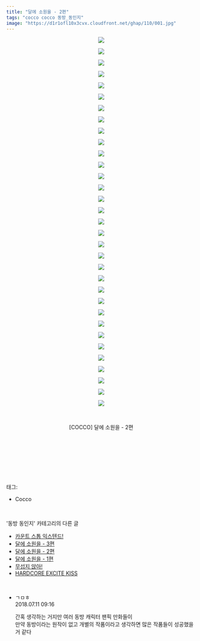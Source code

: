```yaml
---
title: "달에 소원을 - 2편"
tags: "cocco cocco 동방_동인지"
image: "https://d1r1ofl10x3cvx.cloudfront.net/ghap/110/001.jpg"
---
```

<div class="article">
<p style="text-align: center; clear: none; float: none;"><img src="{{ site.imgserver7 }}/ghap/110/001.jpg"/></p>
<p style="text-align: center; clear: none; float: none;"><img src="{{ site.imgserver7 }}/ghap/110/002.jpg"/></p>
<p style="text-align: center; clear: none; float: none;"><img src="{{ site.imgserver7 }}/ghap/110/003.jpg"/></p>
<p style="text-align: center; clear: none; float: none;"><img src="{{ site.imgserver7 }}/ghap/110/004.jpg"/></p>
<p style="text-align: center; clear: none; float: none;"><img src="{{ site.imgserver7 }}/ghap/110/005.jpg"/></p>
<p style="text-align: center; clear: none; float: none;"><img src="{{ site.imgserver7 }}/ghap/110/006.jpg"/></p>
<p style="text-align: center; clear: none; float: none;"><img src="{{ site.imgserver7 }}/ghap/110/007.jpg"/></p>
<p style="text-align: center; clear: none; float: none;"><img src="{{ site.imgserver7 }}/ghap/110/008.jpg"/></p>
<p style="text-align: center; clear: none; float: none;"><img src="{{ site.imgserver7 }}/ghap/110/009.jpg"/></p>
<p style="text-align: center; clear: none; float: none;"><img src="{{ site.imgserver7 }}/ghap/110/010.jpg"/></p>
<p style="text-align: center; clear: none; float: none;"><img src="{{ site.imgserver7 }}/ghap/110/011.jpg"/></p>
<p style="text-align: center; clear: none; float: none;"><img src="{{ site.imgserver7 }}/ghap/110/012.jpg"/></p>
<p style="text-align: center; clear: none; float: none;"><img src="{{ site.imgserver7 }}/ghap/110/013.jpg"/></p>
<p style="text-align: center; clear: none; float: none;"><img src="{{ site.imgserver7 }}/ghap/110/014.jpg"/></p>
<p style="text-align: center; clear: none; float: none;"><img src="{{ site.imgserver7 }}/ghap/110/015.jpg"/></p>
<p style="text-align: center; clear: none; float: none;"><img src="{{ site.imgserver7 }}/ghap/110/016.jpg"/></p>
<p style="text-align: center; clear: none; float: none;"><img src="{{ site.imgserver7 }}/ghap/110/017.jpg"/></p>
<p style="text-align: center; clear: none; float: none;"><img src="{{ site.imgserver7 }}/ghap/110/018.jpg"/></p>
<p style="text-align: center; clear: none; float: none;"><img src="{{ site.imgserver7 }}/ghap/110/019.jpg"/></p>
<p style="text-align: center; clear: none; float: none;"><img src="{{ site.imgserver7 }}/ghap/110/020.jpg"/></p>
<p style="text-align: center; clear: none; float: none;"><img src="{{ site.imgserver7 }}/ghap/110/021.jpg"/></p>
<p style="text-align: center; clear: none; float: none;"><img src="{{ site.imgserver7 }}/ghap/110/022.jpg"/></p>
<p style="text-align: center; clear: none; float: none;"><img src="{{ site.imgserver7 }}/ghap/110/023.jpg"/></p>
<p style="text-align: center; clear: none; float: none;"><img src="{{ site.imgserver7 }}/ghap/110/024.jpg"/></p>
<p style="text-align: center; clear: none; float: none;"><img src="{{ site.imgserver7 }}/ghap/110/025.jpg"/></p>
<p style="text-align: center; clear: none; float: none;"><img src="{{ site.imgserver7 }}/ghap/110/026.jpg"/></p>
<p style="text-align: center; clear: none; float: none;"><img src="{{ site.imgserver7 }}/ghap/110/027.jpg"/></p>
<p style="text-align: center; clear: none; float: none;"><img src="{{ site.imgserver7 }}/ghap/110/028.jpg"/></p>
<p style="text-align: center; clear: none; float: none;"><img src="{{ site.imgserver7 }}/ghap/110/029.jpg"/></p>
<p style="text-align: center; clear: none; float: none;"><img src="{{ site.imgserver7 }}/ghap/110/030.jpg"/></p>
<p style="text-align: center; clear: none; float: none;"><img src="{{ site.imgserver7 }}/ghap/110/031.jpg"/></p>
<p style="text-align: center; clear: none; float: none;"><img src="{{ site.imgserver7 }}/ghap/110/032.jpg"/></p>
<p style="text-align: center; clear: none; float: none;"><img src="{{ site.imgserver7 }}/ghap/110/033.jpg"/></p>
<p style="text-align: center; clear: none; float: none;"><br/></p>
<p style="text-align: center; clear: none; float: none;">[COCCO] 달에 소원을 - 2편</p>
<p style="text-align: center; clear: none; float: none;"><br/></p>
<p style="text-align: center; clear: none; float: none;"><br/></p>
<p><br/></p>
</div><br/>
<div class="tagTrail">
<p>태그: </p>
<ul>
<li>Cocco</li>
</ul>
</div><br/>
<div class="another">
<p>'동방 동인지' 카테고리의 다른 글</p>
<ul>
<li><a href="/ghap_112">카운트 스톱 익스텐드!</a></li>
<li><a href="/ghap_111">달에 소원을 - 3편</a></li>
<li><a href="/ghap_110">달에 소원을 - 2편</a></li>
<li><a href="/ghap_109">달에 소원을 - 1편</a></li>
<li><a href="/ghap_108">무섭지 않아!</a></li>
<li><a href="/ghap_107">HARDCORE EXCITE KISS</a></li>
</ul>
</div><br/>
<div class="cb_module cb_fluid">
<div class="cb_wrt cb_profile">
<div class="comment">
<ul>
<li class="cb_thumb_off" id="comment15283927">
<div class="cb_comment_area">
<div class="cb_info_area">
<div class="cb_section">
<span class="cb_nick_name">ㄱㅁㅎ</span>
</div>
<div class="cb_section">
<span class="cb_date">2018.07.11 09:16 </span>
</div>
</div>
<div class="cb_dsc_comment">
<p class="cb_dsc">
											간혹 생각하는 거지만 여러 동방 캐릭터 팬픽 만화들이<br/>
만약 동방이라는 원작이 없고 개별의 작품이라고 생각하면 많은 작품들이 성공했을 거 같다
										</p>
</div>
</div></li>
</ul>
</div>
</div><!-- commentList close -->
</div><br/>
